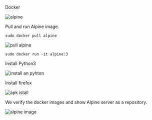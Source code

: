 Docker


![alpine](https://user-images.githubusercontent.com/58246129/205454874-c4d2b9f5-ff76-4103-9f7b-2979dad49a34.png)


Pull and run Alpine image.


	sudo docker pull alpine


![pull alpine](https://user-images.githubusercontent.com/58246129/205454933-021ae3fb-adf6-488a-831d-879697b26948.png)



	sudo docker run -it alpine:3



Install Python3

![install an pyhton](https://user-images.githubusercontent.com/58246129/205454911-ca136308-1698-4b76-8df7-8fbad8a97109.png)


Install firefox


![apk istall](https://user-images.githubusercontent.com/58246129/205454944-59bd02ec-0fcf-4555-8596-142c73e16195.png)



We verify the docker images and show Alpine server as a repository.


![alpine image](https://user-images.githubusercontent.com/58246129/205454952-a37b178a-068f-4a8b-af27-107b5f0a427f.png)






